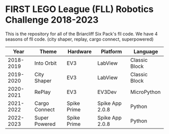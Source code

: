 # FIRST LEGO League (FLL) Robotics Challenge 2018-2023

This is the repository for all of the Briarcliff Six Pack's fll code. 
We have 4 seasons of fll code. (city shaper, replay, cargo connect, superpowered)

| Year      | Theme         | Hardware    | Platform        | Language      |
|-----------|---------------|-------------|-----------------|---------------|
| 2018-2019 | Into Orbit    | EV3         | LabView         | Classic Block |
| 2019-2020 | City Shaper   | EV3         | LabView         | Classic Block |
| 2020-2021 | RePlay        | EV3         | EV3Dev          | MicroPython   |
| 2021-2022 | Cargo Connect | Spike Prime | Spike App 2.0.8 | Python        |
| 2022-2023 | Super Powered | Spike Prime | Spike App 2.0.8 | Python        |
